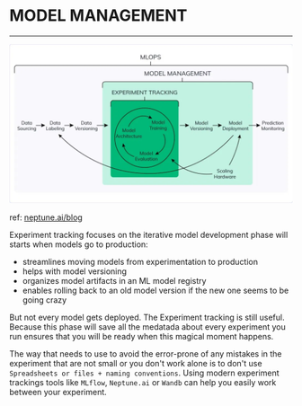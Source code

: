 # MODEL MANAGEMENT
---

![MODEL MANAGEMENT](https://raw.githubusercontent.com/surawut-jirasaktavee/course-mlops-zoomcamp/main/02-experiment-tracking/images/MLOps_cycle.webp)

ref: [neptune.ai/blog](https://neptune.ai/blog/ml-experiment-tracking)

Experiment tracking focuses on the iterative model development phase will starts when models go to production:
* streamlines moving models from experimentation to production
* helps with model versioning
* organizes model artifacts in an ML model registry
* enables rolling back to an old model version if the new one seems to be going crazy

But not every model gets deployed. The Experiment tracking is still useful. Because this phase will save all the medatada about every experiment you run ensures that you will be ready when this magical moment happens.

The way that needs to use to avoid the error-prone of any mistakes in the experiment that are not small or you don't work alone is to don't use `Spreadsheets or files + naming conventions`. Using modern experiment trackings tools like `MLflow`, `Neptune.ai` or `Wandb` can help you easily work between your experiment.
